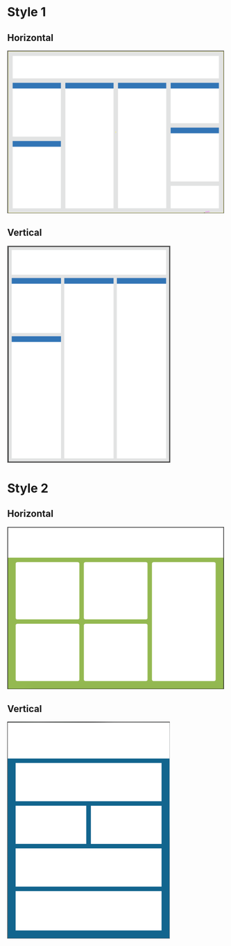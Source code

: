 # Style 1
## Horizontal
[<img src="../Gallery/Horizontal_Style1.png" width="500">](https://github.com/MIT-BECL/Poster_Resources/blob/master/Illustrator_Templates/36x48_Horizontal_Style1.ai "Horizontal Style 1")

## Vertical
[<img src="../Gallery/Vertical_Style1.png" height="500">](https://github.com/MIT-BECL/Poster_Resources/blob/master/Illustrator_Templates/36x48_Vertical_Style1.ai "Vertical Style 1")

# Style 2
## Horizontal
[<img src="../Gallery/Horizontal_Style2.png" width="500">](https://github.com/MIT-BECL/Poster_Resources/blob/master/Illustrator_Templates/36x48_Horizontal_PosterTemplate1.ai "Horizontal Style 2")

## Vertical 
[<img src="../Gallery/Vertical_Style2.png" height="500">](https://github.com/MIT-BECL/Poster_Resources/blob/master/Illustrator_Templates/36x48_Horizontal_PosterTemplate1.ai "Vertical Style 2")
